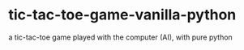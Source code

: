 # **tic-tac-toe-game-vanilla-python**
a tic-tac-toe game played with the computer (AI), with pure python

